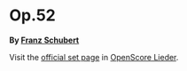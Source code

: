 
# Op.52

__By [Franz Schubert](..)__

Visit the [official set page] in [OpenScore Lieder].

[official set page]: https://musescore.com/openscore-lieder-corpus/sets/5103429
[OpenScore Lieder]: https://musescore.com/openscore-lieder-corpus
